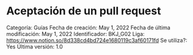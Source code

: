 # Aceptación de un pull request

Categoría: Guías
Fecha de creación: May 1, 2022
Fecha de última modificación: May 1, 2022
Identificador: BKJ_G02
Liga: https://www.notion.so/8d338cd4bd724e1680119c3af60171fd
Se utiliza?: Yes
Última versión: 1.0